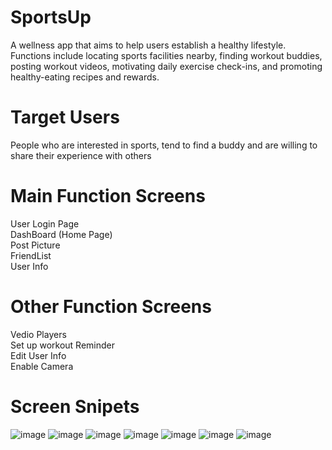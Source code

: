 # SportsUp
A wellness app that aims to help users establish a healthy lifestyle. Functions include locating sports facilities nearby, finding workout buddies, posting workout videos, motivating daily exercise check-ins, and promoting healthy-eating recipes and rewards. 
# Target Users
People who are interested in sports, tend to find a buddy and are willing to share their experience with others
# Main Function Screens
User Login Page <br />
DashBoard (Home Page) <br />
Post Picture <br />
FriendList <br />
User Info <br />
# Other Function Screens
Vedio Players <br />
Set up workout Reminder <br />
Edit User Info <br />
Enable Camera <br />
# Screen Snipets
![image](https://user-images.githubusercontent.com/76186275/145694014-9a53c75a-9145-4a09-99d7-e3f99aac08f8.png)
![image](https://user-images.githubusercontent.com/76186275/145694022-ea314a61-5a66-42c4-b62d-a446ee6df93e.png)
![image](https://user-images.githubusercontent.com/76186275/145694031-e61dad78-28c5-4b09-b079-3e58aa412f92.png)
![image](https://user-images.githubusercontent.com/76186275/145694038-8144a6d9-2435-46c5-85f1-53f15f043cc9.png)
![image](https://user-images.githubusercontent.com/76186275/145694049-555a8f4d-d7a0-4a9d-9f8e-ff86839b5776.png)
![image](https://user-images.githubusercontent.com/76186275/145694054-6f988e7d-f630-4ed9-935e-a311a83b23dc.png)
![image](https://user-images.githubusercontent.com/76186275/145694061-4c9cc00d-3133-4cdc-8fc0-a5f7cd699cf9.png)




